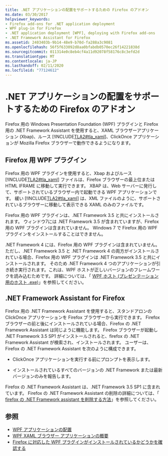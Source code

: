 ```yaml
---
title: .NET アプリケーションの配置をサポートするための Firefox のアドオン
ms.date: 03/30/2017
helpviewer_keywords:
- Firefox add-ons for .NET application deployment
- WPF plug-in for Firefox
- .NET application deployment [WPF], deploying with Firefox add-ons
- .NET Framework Assistant for Firefox
ms.assetid: 2403403b-9b14-48e9-b70d-fa288a3c9081
ms.openlocfilehash: 56f5f633092d8aa0bfabdb0570ec26f14221838d
ms.sourcegitcommit: 011314e0c8eb4cf4a11d92078f58176c8c3efd2d
ms.translationtype: MT
ms.contentlocale: ja-JP
ms.lasthandoff: 02/11/2020
ms.locfileid: "77124612"
---
```

# <a name="firefox-add-ons-to-support-net-application-deployment"></a>.NET アプリケーションの配置をサポートするための Firefox のアドオン
Firefox 用の Windows Presentation Foundation (WPF) プラグインと Firefox 用の .NET Framework Assistant を使用すると、XAML ブラウザーアプリケーション (Xbap)、ルース [!INCLUDE[TLA2#tla_xaml](../../../../includes/tla2sharptla-xaml-md.md)]、ClickOnce アプリケーションが Mozilla Firefox ブラウザーで動作できるようになります。  
  
## <a name="wpf-plug-in-for-firefox"></a>Firefox 用 WPF プラグイン  
 Firefox 用の WPF プラグインを使用すると、Xbap およびルース [!INCLUDE[TLA2#tla_xaml](../../../../includes/tla2sharptla-xaml-md.md)] ファイルは、Firefox ブラウザーの最上位または HTML IFRAME に移動して実行できます。 XBAP は、Web サーバーに発行して、サポートされているブラウザー内で起動できる WPF アプリケーションです。 緩い [!INCLUDE[TLA2#tla_xaml](../../../../includes/tla2sharptla-xaml-md.md)] は、XML ファイルのように、サポートされているブラウザーに移動して表示できる XAML のみのファイルです。  
  
 Firefox 用の WPF プラグインは、.NET Framework 3.5 と共にインストールされます。 ウィンドウ7には .NET Framework 3.5 が含まれていますが、Firefox 用の WPF プラグインは含まれていません。 Windows 7 で Firefox 用の WPF プラグインをインストールすることはできません。  
  
 .NET Framework 4 には、Firefox 用の WPF プラグインは含まれていません。 ただし、.NET Framework 3.5 と .NET Framework 4 の両方がインストールされている場合、Firefox 用の WPF プラグインは .NET Framework 3.5 と共にインストールされます。 そのため .NET Framework 4 つのアプリケーションが引き続き実行されます。これは、WPF ホストが正しいバージョンのフレームワークを読み込むためです。 詳細については、「 [WPF ホスト (プレゼンテーション用のホスト .exe)](wpf-host-presentationhost-exe.md)」を参照してください。  
  
## <a name="net-framework-assistant-for-firefox"></a>.NET Framework Assistant for Firefox  
 Firefox 用の .NET Framework Assistant を使用すると、スタンドアロンの ClickOnce アプリケーションを Firefox ブラウザーから実行できます。 Firefox ブラウザーの前と後にインストールされている場合、Firefox の .NET Framework Assistant は同じように機能します。 Firefox ブラウザーが起動し .NET Framework 3.5 SP1 がインストールされると、firefox の .NET Framework Assistant が検索され、インストールされます。 ユーザーは、Firefox の .NET Framework Assistant を次のように構成できます。  
  
- ClickOnce アプリケーションを実行する前にプロンプトを表示します。  
  
- インストールされているすべてのバージョンの .NET Framework または最新バージョンのみを報告します。  
  
 Firefox の .NET Framework Assistant は、.NET Framework 3.5 SP1 に含まれています。 Firefox の .NET Framework Assistant の削除の詳細については、「 [firefox の .NET Framework assistant を削除する方法](https://support.microsoft.com/help/963707/how-to-remove-the-net-framework-assistant-for-firefox)」を参照してください。  
  
## <a name="see-also"></a>参照

- [WPF アプリケーションの配置](deploying-a-wpf-application-wpf.md)
- [WPF XAML ブラウザー アプリケーションの概要](wpf-xaml-browser-applications-overview.md)
- [Firefox に対応した WPF プラグインがインストールされているかどうかを確認する](how-to-detect-whether-the-wpf-plug-in-for-firefox-is-installed.md)
